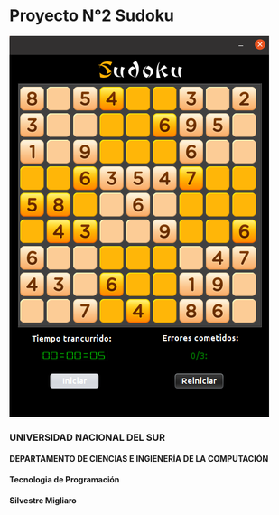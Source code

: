 # Proyecto N°2 Sudoku
![sudoku_game](https://github.com/SilverMigliaro/SudokuTDP2020/blob/master/sudoku_game.png)

### UNIVERSIDAD NACIONAL DEL SUR
#### DEPARTAMENTO DE CIENCIAS E INGIENERÍA DE LA COMPUTACIÓN
#### Tecnologia de Programación
#### Silvestre Migliaro

